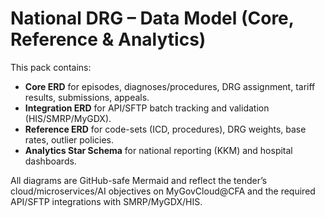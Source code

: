 # National DRG – Data Model (Core, Reference & Analytics)

This pack contains:
- **Core ERD** for episodes, diagnoses/procedures, DRG assignment, tariff results, submissions, appeals.
- **Integration ERD** for API/SFTP batch tracking and validation (HIS/SMRP/MyGDX).
- **Reference ERD** for code-sets (ICD, procedures), DRG weights, base rates, outlier policies.
- **Analytics Star Schema** for national reporting (KKM) and hospital dashboards.

All diagrams are GitHub-safe Mermaid and reflect the tender’s cloud/microservices/AI objectives on MyGovCloud@CFA and the required API/SFTP integrations with SMRP/MyGDX/HIS.
